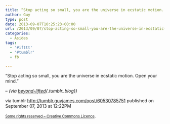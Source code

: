 ```yaml
---
title: “Stop acting so small, you are the universe in ecstatic motion. Open your mind.”
author: Guy
type: post
date: 2013-09-07T10:25:23+00:00
url: /2013/09/07/stop-acting-so-small-you-are-the-universe-in-ecstatic-motion-open-your-mind/
categories:
  - Asides
tags:
  - '#ifttt'
  - '#tumblr'
  - fb

---
```

“Stop acting so small, you are the universe in ecstatic motion. Open your mind.”

&#8211; _(via [beyond-lifted][1]{.tumblr_blog})_

via tumblr http://tumblr.guyjames.com/post/60530785751 published on September 07, 2013 at 12:22PM

<small><a href="https://creativecommons.org/licenses/by-nc/3.0/" target="_blank">Some rights reserved &#8211; Creative Commons Licence</a></small>.

 [1]: http://beyond-lifted.tumblr.com/